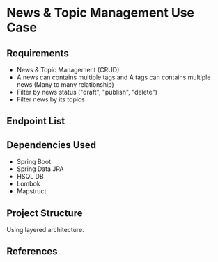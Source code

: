 # News & Topic Management Use Case
## Requirements
- News & Topic Management (CRUD)
- A news can contains multiple tags and A tags can contains multiple news (Many to many relationship)
- Filter by news status ("draft", "publish", "delete")
- Filter news by its topics

## Endpoint List

## Dependencies Used
- Spring Boot
- Spring Data JPA
- HSQL DB
- Lombok
- Mapstruct

## Project Structure
Using layered architecture.
## References
